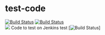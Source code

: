 # test-code


[![Build Status](http://power-ci.osuosl.org:8080/buildStatus/icon?job=demo-build)](http://power-ci.osuosl.org:8080/job/demo-build/)
[![Build Status](http://140.211.168.153:8080/job/demo-build/badge/icon)](http://140.211.168.153:8080/job/demo-build)       
<a href='http://140.211.168.153:8080/job/demo-build/'><img src='https://www.google.com/search?q=png+image&espv=2&source=lnms&tbm=isch&sa=X&ved=0ahUKEwiW7dTPwITTAhUELmMKHULVDO4Q_AUIBigB&biw=1365&bih=768#imgrc=zZx3FSqN5M51yM:'></a>
Code to test on Jenkins
test
[![Build Status](http://www.personal.psu.edu/users/r/j/rjq5009/mushroom.png)]
